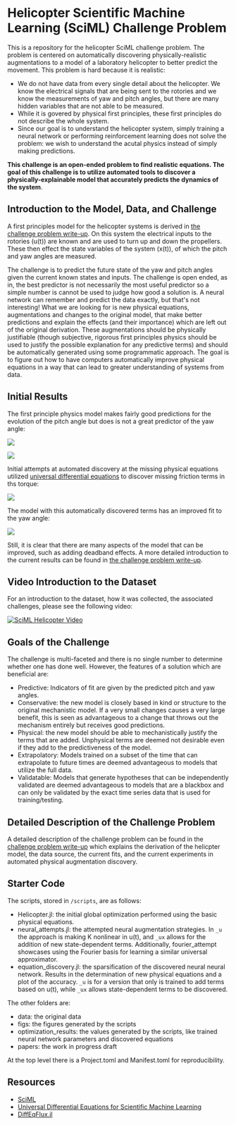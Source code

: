 # Helicopter Scientific Machine Learning (SciML) Challenge Problem

This is a repository for the helicopter SciML challenge problem. The
problem is centered on automatically discovering physically-realistic
augmentations to a model of a laboratory helicopter to better predict
the movement. This problem is hard because it is realistic:

- We do not have data from every single detail about the helicopter.
  We know the electrical signals that are being sent to the rotories
  and we know the measurements of yaw and pitch angles, but there are
  many hidden variables that are not able to be measured.
- While it is govered by physical first principles, these first principles
  do not describe the whole system. 
- Since our goal is to understand the helicopter system, simply training
  a neural network or performing reinforcement learning does not solve the
  problem: we wish to understand the acutal physics instead of simply making
  predictions.

**This challenge is an open-ended problem to find realistic equations.
The goal of this challenge is to utilize automated tools to discover a
physically-explainable model that accurately predicts the dynamics of the
system**.

## Introduction to the Model, Data, and Challenge

A first principles model for the helicopter systems is derived in [the challenge problem write-up](https://github.com/ChrisRackauckas/HelicopterSciML.jl/blob/master/papers/Hybrid_Helicopter_model.pdf).
On this system the electrical inputs to the rotories (u(t)) are known and are used to turn up and down
the propellers. These then effect the state variables of the system (x(t)), of which the pitch and yaw
angles are measured.

The challenge is to predict the future state of the yaw and pitch angles given the current known states
and inputs. The challenge is open ended, as in, the best predictor is not necessarily the most useful
predictor so a simple number is cannot be used to judge how good a solution is. A neural network can
remember and predict the data exactly, but that's not interesting! What we are looking for is new physical
equations, augmentations and changes to the original model, that make better predictions and explain the
effects (and their importance) which are left out of the original derivation. These augmentations
should be physically justifiable (though subjective, rigorous first principles physics should be used
to justify the possible explanation for any predictive terms) and should be automatically generated using
some programmatic approach. The goal is to figure out how to have computers automatically improve physical
equations in a way that can lead to greater understanding of systems from data.

## Initial Results

The first principle physics model makes fairly good predictions for the evolution
of the pitch angle but does is not a great predictor of the yaw angle:

![](https://user-images.githubusercontent.com/1814174/86543289-2379d380-beeb-11ea-85f6-3e6a3adc238b.PNG)

![](https://user-images.githubusercontent.com/1814174/86542796-f4616300-bee6-11ea-852e-3ac1d0b06bda.PNG)

Initial attempts at automated discovery at the missing physical equations
utilized [universal differential equations](https://arxiv.org/abs/2001.04385)
to discover missing friction terms in ths torque:

![](https://user-images.githubusercontent.com/1814174/86542748-67b6a500-bee6-11ea-995a-125e2bc9b0e3.PNG)

The model with this automatically discovered terms has an improved fit to the yaw angle:

![](https://user-images.githubusercontent.com/1814174/86542905-e3652180-bee7-11ea-9e02-ecffb9662b56.PNG)

Still, it is clear that there are many aspects of the model that can be improved, such as adding deadband
effects. A more detailed introduction to the current results can be found in [the challenge problem write-up](https://github.com/ChrisRackauckas/HelicopterSciML.jl/blob/master/papers/Hybrid_Helicopter_model.pdf).

## Video Introduction to the Dataset

For an introduction to the dataset, how it was collected, the associated
challenges, please see the following video:

[![SciML Helicopter Video](https://user-images.githubusercontent.com/1814174/86542514-45238c80-bee4-11ea-801f-57fc959e2f2e.PNG)](https://youtu.be/2g1-sDZ3BVw)

## Goals of the Challenge

The challenge is multi-faceted and there is no single number to determine
whether one has done well. However, the features of a solution which
are beneficial are:

- Predictive: Indicators of fit are given by the predicted pitch and
  yaw angles.
- Conservative: the new model is closely based in kind or structure
  to the original mechanistic model. If a very small changes causes
  a very large benefit, this is seen as advantageous to a change that
  throws out the mechanism entirely but receives good predictions.
- Physical: the new model should be able to mechanistically justify
  the terms that are added. Unphysical terms are deemed not desirable
  even if they add to the predictiveness of the model.
- Extrapolatory: Models trained on a subset of the time that can
  extrapolate to future times are deemed advantageous to models that
  utilize the full data.
- Validatable: Models that generate hypotheses that can be independently
  validated are deemed advantageous to models that are a blackbox
  and can only be validated by the exact time series data that is
  used for training/testing.
  
## Detailed Description of the Challenge Problem

A detailed description of the challenge problem can be found in the
[challenge problem write-up](https://github.com/ChrisRackauckas/HelicopterSciML.jl/blob/master/papers/Hybrid_Helicopter_model.pdf)
which explains the derivation of the helicpter model, the data source,
the current fits, and the current experiments in automated physical
augmentation discovery.

## Starter Code

The scripts, stored in `/scripts`, are as follows:

- Helicopter.jl: the initial global optimization performed using the
  basic physical equations.
- neural_attempts.jl: the attempted neural augmentation strategies.
  In `_u` the approach is making K nonlinear in u(t), and `_ux`
  allows for the addition of new state-dependent terms. Additionally,
  fourier_attempt showcases using the Fourier basis for learning a
  similar universal approximator.
- equation_discovery.jl: the sparsification of the discovered neural
  neural network. Results in the determination of new physical equations
  and a plot of the accuracy. `_u` is for a version that only is trained
  to add terms based on u(t), while `_ux` allows state-dependent terms
  to be discovered.

The other folders are:

- data: the original data
- figs: the figures generated by the scripts
- optimization_results: the values generated by the scripts, like
  trained neural network parameters and discovered equations
- papers: the work in progress draft

At the top level there is a Project.toml and Manifest.toml for
reproducibility.

## Resources

- [SciML](https://sciml.ai/)
- [Universal Differential Equations for Scientific Machine Learning](https://arxiv.org/abs/2001.04385)
- [DiffEqFlux.jl](https://github.com/SciML/DiffEqFlux.jl)
